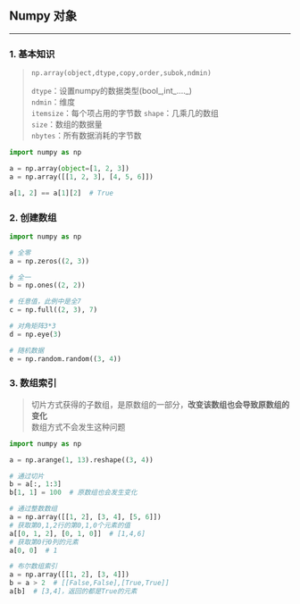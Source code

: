 ## Numpy 对象

----

### 1. 基本知识

> `np.array(object,dtype,copy,order,subok,ndmin)`
>
> `dtype`：设置numpy的数据类型(bool_,int_...._)  
> `ndmin`：维度  
> `itemsize`：每个项占用的字节数
> `shape`：几乘几的数组  
> `size`：数组的数据量  
> `nbytes`：所有数据消耗的字节数

```python
import numpy as np

a = np.array(object=[1, 2, 3])
a = np.array([[1, 2, 3], [4, 5, 6]])

a[1, 2] == a[1][2]  # True
```

### 2. 创建数组

```python
import numpy as np

# 全零
a = np.zeros((2, 3))

# 全一
b = np.ones((2, 2))

# 任意值，此例中是全7
c = np.full((2, 3), 7)

# 对角矩阵3*3
d = np.eye(3)

# 随机数据
e = np.random.random((3, 4))
```

### 3. 数组索引

> 切片方式获得的子数组，是原数组的一部分，**改变该数组也会导致原数组的变化**  
> 数组方式不会发生这种问题

```python
import numpy as np

a = np.arange(1, 13).reshape((3, 4))

# 通过切片
b = a[:, 1:3]
b[1, 1] = 100  # 原数组也会发生变化

# 通过整数数组
a = np.array([[1, 2], [3, 4], [5, 6]])
# 获取第0,1,2行的第0,1,0个元素的值
a[[0, 1, 2], [0, 1, 0]]  # [1,4,6]
# 获取第0行0列的元素
a[0, 0]  # 1

# 布尔数组索引
a = np.array([[1, 2], [3, 4]])
b = a > 2  # [[False,False],[True,True]]
a[b]  # [3,4]，返回的都是True的元素

```